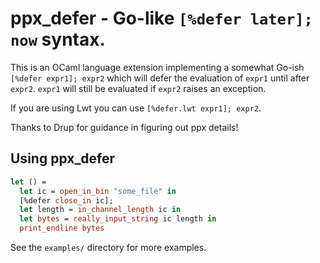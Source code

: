 # ppx_defer - Go-like `[%defer later]; now` syntax.

This is an OCaml language extension implementing a somewhat Go-ish
`[%defer expr1]; expr2` which will defer the evaluation of `expr1` until after
`expr2`.  `expr1` will still be evaluated if `expr2` raises an exception.

If you are using Lwt you can use `[%defer.lwt expr1]; expr2`.

Thanks to Drup for guidance in figuring out ppx details!

## Using ppx_defer

```ocaml
let () =
  let ic = open_in_bin "some_file" in
  [%defer close_in ic];
  let length = in_channel_length ic in
  let bytes = really_input_string ic length in
  print_endline bytes
```

See the `examples/` directory for more examples.
